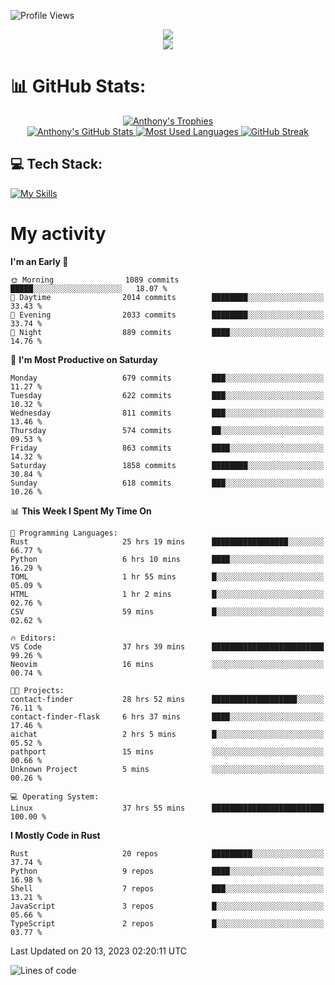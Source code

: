 
![Profile Views](https://komarev.com/ghpvc/?username=anthonymichaeltdm&label=Profile%20views&color=0e75b6&style=flat)

<!--profile banner-->
<div align="center">
  <img src="https://svg-banners.vercel.app/api?type=typeWriter&text1=Anthony%20Rubick&width=800&height=150" />
</div>

<!--profile views-->
<div align="center">
  <a href="https://u8views.com/github/AnthonyMichaelTDM">
    <img src="https://u8views.com/api/v1/github/profiles/68485672/views/day-week-month-total-count.svg">
  </a>
</div>

# 📊 GitHub Stats:

<!--trophies https://github.com/ryo-ma/github-profile-trophy -->
<div align="center"> 
  <a href="https://github.com/ryo-ma/github-profile-trophy">
    <picture>
      <source
        srcset="https://github-profile-trophy.vercel.app/?username=anthonymichaeltdm&theme=gitdimmed&no-frame=true&no-bg=true&column=-1"
        media="(prefers-color-scheme: dark)"
      />
      <source
        srcset="https://github-profile-trophy.vercel.app/?username=anthonymichaeltdm&theme=_____&no-frame=true&no-bg=true&column=-1"
        media="(prefers-color-scheme: light), (prefers-color-scheme: no-preference)"
      />
      <img src="https://github-profile-trophy.vercel.app/?username=anthonymichaeltdm&theme=gitdimmed&no-frame=true&no-bg=true&column=-1" alt="Anthony's Trophies" />
    </picture>
  </a>
</div>

<div align="center">
  <a href="https://github.com/anuraghazra/github-readme-stats">
    <picture>
      <source
        srcset="https://github-readme-stats.vercel.app/api?username=anthonymichaeltdm&show_icons=true&locale=en&theme=github_dark_dimmed&count_private=true&hide_border=true&include_all_commits=true"
        media="(prefers-color-scheme: dark)"
      />
      <source
        srcset="https://github-readme-stats.vercel.app/api?username=anthonymichaeltdm&show_icons=true&locale=en&theme=___&count_private=true&hide_border=true&include_all_commits=true"
        media="(prefers-color-scheme: light), (prefers-color-scheme: no-preference)"
      />
      <img src="https://github-readme-stats.vercel.app/api?username=anthonymichaeltdm&show_icons=true&locale=en&theme=github_dark_dimmed&count_private=true&hide_border=true&include_all_commits=true" alt="Anthony's GitHub Stats" />
    </picture>
  </a>
  
  <!--most used languages-->
  <a href="https://github.com/anuraghazra/github-readme-stats">
    <picture>
      <source
        srcset="https://github-readme-stats.vercel.app/api/top-langs?username=anthonymichaeltdm&show_icons=true&locale=en&layout=compact&theme=github_dark_dimmed&langs_count=8&count_private=true&size_weight=0.5&count_weight=0.5&hide_border=true"
        media="(prefers-color-scheme: dark)"
      />
      <source
        srcset="https://github-readme-stats.vercel.app/api/top-langs?username=anthonymichaeltdm&show_icons=true&locale=en&layout=compact&theme=____&langs_count=8&count_private=true&size_weight=0.5&count_weight=0.5&hide_border=true"
        media="(prefers-color-scheme: light), (prefers-color-scheme: no-preference)"
      />
      <img src="https://github-readme-stats.vercel.app/api/top-langs?username=anthonymichaeltdm&show_icons=true&locale=en&layout=compact&theme=github_dark_dimmed&langs_count=8&count_private=true&size_weight=0.5&count_weight=0.5&hide_border=true" alt="Most Used Languages" />
    </picture>
  </a>
  
  <!--streak https://git.io/streak-stats -->
  <a href="https://git.io/streak-stats">
    <picture>
      <source
        srcset="https://streak-stats.demolab.com?user=AnthonyMichaelTDM&theme=one-dark-pro&hide_border=true"
        media="(prefers-color-scheme: dark)"
      />
      <source
        srcset="https://streak-stats.demolab.com?user=AnthonyMichaelTDM&theme=_____&hide_border=true"
        media="(prefers-color-scheme: light), (prefers-color-scheme: no-preference)"
      />
      <img src="https://streak-stats.demolab.com?user=AnthonyMichaelTDM&theme=one-dark-pro&hide_border=true" alt="GitHub Streak" />
    </picture>
  </a>
</div>

<!--favorite languages and tools, and most used langs-->
## 💻 Tech Stack:

[![My Skills](https://skillicons.dev/icons?i=rust,actix,aws,github,githubactions,git,linux,bash,cpp,docker,java,latex,md,neovim,postgres,py,regex,vscode&theme=dark&perline=6)](https://skillicons.dev#gh-dark-mode-only)

# My activity

<!--START_SECTION:activity-->

<!--END_SECTION:activity-->

<!-- weekly activity https://github.com/AnthonyMichaelTDM/waka-readme-stats -->
<!--START_SECTION:waka-->
**I'm an Early 🐤** 

```text
🌞 Morning                1089 commits        █████░░░░░░░░░░░░░░░░░░░░   18.07 % 
🌆 Daytime                2014 commits        ████████░░░░░░░░░░░░░░░░░   33.43 % 
🌃 Evening                2033 commits        ████████░░░░░░░░░░░░░░░░░   33.74 % 
🌙 Night                  889 commits         ████░░░░░░░░░░░░░░░░░░░░░   14.76 % 
```
📅 **I'm Most Productive on Saturday** 

```text
Monday                   679 commits         ███░░░░░░░░░░░░░░░░░░░░░░   11.27 % 
Tuesday                  622 commits         ███░░░░░░░░░░░░░░░░░░░░░░   10.32 % 
Wednesday                811 commits         ███░░░░░░░░░░░░░░░░░░░░░░   13.46 % 
Thursday                 574 commits         ██░░░░░░░░░░░░░░░░░░░░░░░   09.53 % 
Friday                   863 commits         ████░░░░░░░░░░░░░░░░░░░░░   14.32 % 
Saturday                 1858 commits        ████████░░░░░░░░░░░░░░░░░   30.84 % 
Sunday                   618 commits         ███░░░░░░░░░░░░░░░░░░░░░░   10.26 % 
```


📊 **This Week I Spent My Time On** 

```text
💬 Programming Languages: 
Rust                     25 hrs 19 mins      █████████████████░░░░░░░░   66.77 % 
Python                   6 hrs 10 mins       ████░░░░░░░░░░░░░░░░░░░░░   16.29 % 
TOML                     1 hr 55 mins        █░░░░░░░░░░░░░░░░░░░░░░░░   05.09 % 
HTML                     1 hr 2 mins         █░░░░░░░░░░░░░░░░░░░░░░░░   02.76 % 
CSV                      59 mins             █░░░░░░░░░░░░░░░░░░░░░░░░   02.62 % 

🔥 Editors: 
VS Code                  37 hrs 39 mins      █████████████████████████   99.26 % 
Neovim                   16 mins             ░░░░░░░░░░░░░░░░░░░░░░░░░   00.74 % 

🐱‍💻 Projects: 
contact-finder           28 hrs 52 mins      ███████████████████░░░░░░   76.11 % 
contact-finder-flask     6 hrs 37 mins       ████░░░░░░░░░░░░░░░░░░░░░   17.46 % 
aichat                   2 hrs 5 mins        █░░░░░░░░░░░░░░░░░░░░░░░░   05.52 % 
pathport                 15 mins             ░░░░░░░░░░░░░░░░░░░░░░░░░   00.66 % 
Unknown Project          5 mins              ░░░░░░░░░░░░░░░░░░░░░░░░░   00.26 % 

💻 Operating System: 
Linux                    37 hrs 55 mins      █████████████████████████   100.00 % 
```

**I Mostly Code in Rust** 

```text
Rust                     20 repos            █████████░░░░░░░░░░░░░░░░   37.74 % 
Python                   9 repos             ████░░░░░░░░░░░░░░░░░░░░░   16.98 % 
Shell                    7 repos             ███░░░░░░░░░░░░░░░░░░░░░░   13.21 % 
JavaScript               3 repos             █░░░░░░░░░░░░░░░░░░░░░░░░   05.66 % 
TypeScript               2 repos             █░░░░░░░░░░░░░░░░░░░░░░░░   03.77 % 
```




 Last Updated on 20 13, 2023 02:20:11 UTC
<!--END_SECTION:waka-->

<!--START_SECTION:loc-->
![Lines of code](https://img.shields.io/badge/From%20Hello%20World%20I%27ve%20Written-13.9%20million%20lines%20of%20code-blue)


<!--END_SECTION:loc-->
